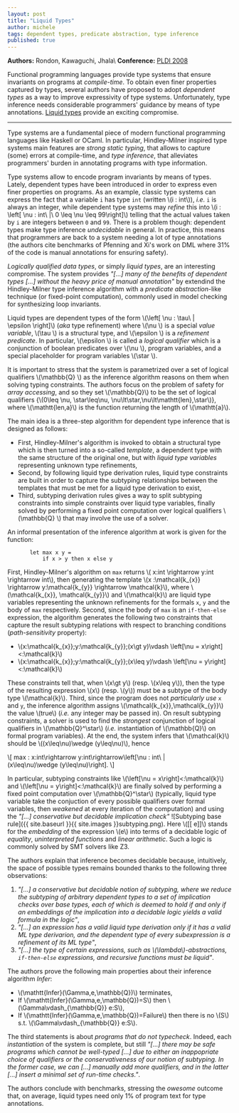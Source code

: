 ```yaml
---
layout: post
title: "Liquid Types"
author: michele
tags: dependent types, predicate abstraction, type inference
published: true
---
```


**Authors:** Rondon, Kawaguchi, Jhala\\
**Conference:** [PLDI 2008](http://pldi2008.cs.ucr.edu/)

Functional programming languages provide type systems that ensure
invariants on programs at *compile-time*. To obtain even finer properties
captured by types, several authors have proposed to adopt *dependent types*
as a way to improve expressivity of type systems. Unfortunately, type
inference needs considerable programmers' guidance by means of type
annotations. [Liquid
types](http://goto.ucsd.edu/~rjhala/liquid/liquid_types.pdf) provide an
exciting compromise.

<!--more-->
-----

Type systems are a fundamental piece of modern functional programming
languages like Haskell or OCaml. In particular, Hindley-Milner inspired
type systems main features are *strong static typing*, that allows to
capture (some) errors at compile-time, and *type inference*, that
alleviates programmers' burden in annotating programs with type
information.

Type systems allow to encode program invariants by means of types. Lately,
dependent types have been introduced in order to express even finer
properties on programs. As an example, classic type systems can express the
fact that a variable `i` has type `int` (written \\(i : int\\)), *i.e.* `i`
is always an integer, while dependent type systems may *refine* this into
\\(i : \left\[ \nu : int\ |\ 0 \leq \nu \leq 99\right\]\\) telling that the
actual values taken by `i` are integers between `0` and `99`. There is a
problem though: dependent types make type inference *undecidable* in
general. In practice, this means that programmers are back to a system
needing a lot of type annotations (the authors cite benchmarks of Pfenning
and Xi's work on DML where 31% of the code is manual annotations for
ensuring safety).

*Logically qualified data types*, or simply *liquid types*, are an
 interesting compromise. The system provides *"[...] many of the benefits
 of dependent types [...] without the heavy price of manual annotation"* by
 extendind the Hindley-Milner type inference algorithm with a *predicate
 abstraction*-like technique (or fixed-point computation), commonly used in
 model checking for synthesizing loop invariants.

Liquid types are dependent types of the form \\(\left\[ \nu : \tau\ |\
 \epsilon \right\]\\) (*aka* type refinement) where \\(\nu \\) is a special
 *value variable*, \\(\tau \\) is a structural type, and \\(\epsilon \\) is
 a *refinement predicate*. In particular, \\(\epsilon \\) is called a
 *logical qualifier* which is a conjunction of boolean predicates over
 \\(\nu \\), program variables, and a special placeholder for program
 variables \\(\star \\).

It is important to stress that the system is parametrized over a set of
 logical qualifiers \\(\mathbb{Q} \\) as the inference algorithm reasons on
 them when solving typing constraints. The authors focus on the problem of
 safety for *array accessing*, and so they set \\(\mathbb{Q}\\) to be the
 set of logical qualifiers {\\(0\leq \nu, \star\leq\nu,
 \nu\lt\star,\nu\lt\mathtt{len}\,\star\\)}, where \\(\mathtt{len\,a}\\) is
 the function returning the length of \\(\mathtt{a}\\).

The main idea is a three-step algorithm for dependent type inference that
is designed as follows:

- First, Hindley-Milner's algorithm is invoked to obtain a structural type
  which is then turned into a so-called *template*, a dependent type with
  the same structure of the original one, but with *liquid type variables*
  representing unknown type refinements,
- Second, by following liquid type derivation rules, liquid type
  constraints are built in order to capture the subtyping relationships
  between the templates that must be met for a liquid type derivation to
  exist,
- Third, subtyping derivation rules gives a way to split subtyping
  constraints into simple constraints over liquid type variables, finally
  solved by performing a fixed point computation over logical qualifiers
  \\(\mathbb{Q} \\) that may involve the use of a solver.

An informal presentation of the inference algorithm at work is given for
the function:

           let max x y =
               if x > y then x else y

First, Hindley-Milner's algorithm on `max` returns \\( x:int \rightarrow
y:int \rightarrow int\\), then generating the template \\(x
:\mathcal{k\_{x}} \rightarrow y:\mathcal{k\_{y}} \rightarrow
\mathcal{k}\\), where \\(\mathcal{k\_{x}}, \mathcal{k\_{y}}\\) and
\\(\mathcal{k}\\) are liquid type variables representing the unknown
refinements for the formals `x`, `y` and the body of `max`
respectively. Second, since the body of `max` is an `if-then-else`
expression, the algorithm generates the following two constraints that
capture the result subtyping relations with respect to branching
conditions (*path-sensitivity* property):

- \\(x:\mathcal{k\_{x}};y:\mathcal{k\_{y}};(x\gt y)\vdash \left\[\nu = x\right]<:\mathcal{k}\\)
- \\(x:\mathcal{k\_{x}};y:\mathcal{k\_{y}};(x\leq y)\vdash \left\[\nu = y\right]<:\mathcal{k}\\)

These constraints tell that, when \\(x\gt y\\) (resp. \\(x\leq y\\)), then
the type of the resulting expression \\(x\\) (resp. \\(y\\)) must be a
subtype of the body type \\(\mathcal{k}\\). Third, since the program does
not *particularly use* `x` and `y`, the inference algorithm assigns
\\(\mathcal{k\_{x}},\mathcal{k\_{y}}\\) the value \\(true\\) (*i.e.* any
integer may be passed in). On result subtyping constraints, a solver is
used to find the *strongest* conjunction of logical qualifiers in
\\(\mathbb{Q}^\star\\) (*i.e.* instantiation of \\(\mathbb{Q}\\) on formal
program variables). At the end, the system infers that \\(\mathcal{k}\\)
should be \\((x\leq\nu)\wedge (y\leq\nu)\\), hence

\\[
max : x:int\rightarrow y:int\rightarrow\left\[\nu : int\ |\
(x\leq\nu)\wedge (y\leq\nu)\right\].
\\]

In particular, subtyping constraints like \\(\left\[\nu =
x\right]<:\mathcal{k}\\) and \\(\left\[\nu = y\right]<:\mathcal{k}\\) are
finally solved by performing a fixed point computation over
\\(\mathbb{Q}^\star\\) (typically, liquid type variable take the conjuction of every
possible qualifiers over formal variables, then *weakened* at every
iteration of the computation) and using the *"[...] conservative but
decidable implication check"* ![Subtyping base rule]({{ site.baseurl }}{{ site.images }}subtyping.png).
Here \\(\[[ e\]]\\) stands for the *embedding* of the expression \\(e\\) into
terms of a decidable logic of *equality*, *uninterpreted functions* and
*linear arithmetic*. Such a logic is commonly solved by SMT solvers like
Z3.

The authors explain that inference becomes decidable because, intuitively,
the space of possible types remains bounded thanks to the following three
observations:

1. *"[...] a conservative but decidable notion of subtyping, where we reduce
the subtyping of arbitrary dependent types to a set of implication checks
over base types, each of which is deemed to hold if and only if an
embeddings of the implication into a decidable logic yields a valid formula
in the logic"*,
2. *"[...] an expression has a valid liquid type derivation only if it has a
valid ML type derivarion, and the dependent type of every subexpression is
a refinement of its ML type"*,
3. *"[...] the type of certain expressions, such as
\\(\lambda\\)-abstractions, `if-then-else` expressions, and recursive
functions must be liquid"*.

The authors prove the following main properties about their inference
algorithm *Infer*:

- \\(\mathtt{Infer}(\Gamma,e,\mathbb{Q})\\) terminates,
- If \\(\mathtt{Infer}(\Gamma,e,\mathbb{Q})=S\\) then \\(\Gamma\vdash\_{\mathbb{Q}} e:S\\),
- If \\(\mathtt{Infer}(\Gamma,e,\mathbb{Q})=Failure\\) then there is no \\(S\\) s.t. \\(\Gamma\vdash\_{\mathbb{Q}} e:S\\).

The third statements is about *programs that do not typecheck*. Indeed,
each *instantiation* of the system is complete, but still *"[...] there may
be safe programs which cannot be well-typed [...] due to either an
inappopriate choice of qualifiers or the conservativeness of our notion of
subtyping. In the former case, we can [...] manually add more qualifiers,
and in the latter [...] insert a minimal set of run-time checks."*.

The authors conclude with benchmarks, stressing the *owesome* outcome that,
on average, liquid types need only 1% of program text for type annotations.
